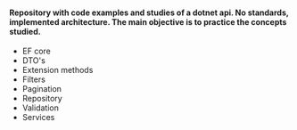#### Repository with code examples and studies of a dotnet api. No standards, implemented architecture. The main objective is to practice the concepts studied. 
- EF core
- DTO's
- Extension methods
- Filters
- Pagination
- Repository
- Validation
- Services
